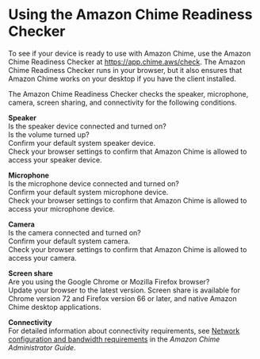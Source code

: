 # Using the Amazon Chime Readiness Checker<a name="checker"></a>

To see if your device is ready to use with Amazon Chime, use the Amazon Chime Readiness Checker at [https://app\.chime\.aws/check](https://app.chime.aws/check)\. The Amazon Chime Readiness Checker runs in your browser, but it also ensures that Amazon Chime works on your desktop if you have the client installed\. 

The Amazon Chime Readiness Checker checks the speaker, microphone, camera, screen sharing, and connectivity for the following conditions\.

**Speaker**  
Is the speaker device connected and turned on?  
Is the volume turned up?  
Confirm your default system speaker device\.  
Check your browser settings to confirm that Amazon Chime is allowed to access your speaker device\.

**Microphone**  
Is the microphone device connected and turned on?  
Confirm your default system microphone device\.  
Check your browser settings to confirm that Amazon Chime is allowed to access your microphone device\.

**Camera**  
Is the camera connected and turned on?  
Confirm your default system camera\.  
Check your browser settings to confirm that Amazon Chime is allowed to access your camera\.

**Screen share**  
Are you using the Google Chrome or Mozilla Firefox browser?  
Update your browser to the latest version\. Screen share is available for Chrome version 72 and Firefox version 66 or later, and native Amazon Chime desktop applications\.

**Connectivity**  
For detailed information about connectivity requirements, see [ Network configuration and bandwidth requirements](https://docs.aws.amazon.com/chime/latest/ag/network-config.html) in the *Amazon Chime Administrator Guide*\.